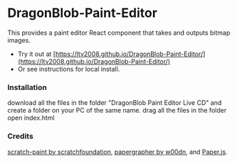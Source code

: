 # DragonBlob-Paint-Editor
This provides a paint editor React component that takes and outputs bitmap images.
- Try it out at [https://ltv2008.github.io/DragonBlob-Paint-Editor/](https://ltv2008.github.io/DragonBlob-Paint-Editor/)
- Or see instructions for local install.
### Installation
download all the files in the folder "DragonBlob Paint Editor Live CD" and create a folder on your PC of the same name.
drag all the files in the folder
open index.html
### Credits
[scratch-paint by scratchfoundation](https://github.com/scratchfoundation/scratch-paint), [papergrapher by w00dn](https://github.com/w00dn/papergrapher), and [Paper.js](https://github.com/paperjs/paper.js). 
